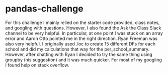 # pandas-challenge
For this challenge I mainly relied on the starter code provided, class notes, and googling with questions. However, I also found the Ask the Class Slack channel to be very helpful. In particular, at one point I was stuck on an array error and Aaron Otto pointed me in the right direction. Ryan Freeman was also very helpful. I originally used .loc to create 15 different DFs for each school and did my calculations that way for the per_school_summary. However, after chatting with Ryan I decided to try the same thing using groupby (his suggestion) and it was much quicker. For most of my googling I found help on stack overflow. 

